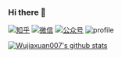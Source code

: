 ### Hi there 👋
[![知乎](https://cdn.nlark.com/yuque/0/2022/svg/1233924/1671681742844-c69fb184-3fe3-474f-ac0d-dd465be3932d.svg)][wjx:zhihu]
[![微信](https://cdn.nlark.com/yuque/0/2022/svg/1233924/1671681887456-c37934c1-1ce9-421f-ba67-8f487cd886c4.svg)][wjx:wechat]
[![公众号](https://cdn.nlark.com/yuque/0/2022/svg/1233924/1671506746872-4181fa71-0cc1-442a-a8c8-014139df3e43.svg)][wjx:wechatOfficial]
![profile](https://komarev.com/ghpvc/?username=Wujiaxuan007&color=ff69b4)

[![Wujiaxuan007's github stats](https://github-readme-stats.vercel.app/api?username=Wujiaxuan007 "![Wujiaxuan007's github stats")](https://github.com/Wujiaxuan007/github-readme-stats)

<!--
**Wujiaxuan007/Wujiaxuan007** is a ✨ _special_ ✨ repository because its `README.md` (this file) appears on your GitHub profile.

Here are some ideas to get you started:

- 🔭 I’m currently working on ...
- 🌱 I’m currently learning ...
- 👯 I’m looking to collaborate on ...
- 🤔 I’m looking for help with ...
- 💬 Ask me about ...
- 📫 How to reach me: ...
- 😄 Pronouns: ...
- ⚡ Fun fact: ...
-->

[wjx:zhihu]: https://www.zhihu.com/people/mai-hua-de-ren-28/posts
[wjx:wechatOfficial]: https://mp.weixin.qq.com/s/XptY0trXwbw6cNdxz4ry2g
[wjx:wechat]: https://i.328888.xyz/2022/12/22/AdYAF.md.jpeg
